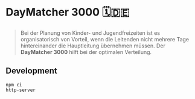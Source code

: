 # DayMatcher 3000 🗓🇩🇪
    
> Bei der Planung von Kinder- und Jugendfreizeiten ist es organisatorisch von Vorteil, wenn die Leitenden nicht mehrere Tage hintereinander die Hauptleitung übernehmen müssen. Der **DayMatcher 3000** hilft bei der optimalen Verteilung.

## Development

```
npm ci
http-server
```